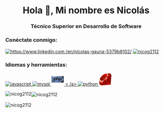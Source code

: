 <h1 align="center">Hola 👋, Mi nombre es Nicolás</h1>
<h3 align="center">Técnico Superior en Desarrollo de Software</h3>



<h3 align="left">Conéctate conmigo:</h3>
<p align="left">
<a href="www.linkedin.com/in/nicolas-gauna2112" target="blank"><img align="center" src=" https://raw.githubusercontent.com/rahuldkjain/github-profile-readme-generator/master/src/images/icons/Social/linked-in-alt.svg" alt="https://www.linkedin.com /en/nicolas-gauna-5379b8102/" height="30" width="40" /></a>
<a href="https://instagram.com/nicog2112" target="blank"><img align ="center" src="https://raw.githubusercontent.com/rahuldkjain/github-profile-readme-generator/master/src/images/icons/Social/instagram.svg" alt="nicog2112" height="30 " ancho="40" /></a>
</p>

<h3 alinear="izquierda">Idiomas y herramientas:</h3>
<p align="left"> <a href="https://developer.mozilla.org/en-US/docs/Web/JavaScript" target="_blank" rel="noreferrer"> <img src="https ://raw.githubusercontent.com/devicons/devicon/master/icons/javascript/javascript-original.svg" alt="javascript" width="40" height="40"/> </a> <a href= "https://www.mysql.com/" target="_blank" rel="noreferrer"> <img src="https://raw.githubusercontent.com/devicons/devicon/master/icons/mysql/mysql- original-wordmark.svg" alt="mysql" width="40" height="40"/> </a> <a href="https://www.php.net" target="_blank" rel=" sin referencia"> <img src="https://raw.githubusercontent.com/devicons/devicon/master/icons/php/php-original.svg" alt="php" width="40" height="40"/> < /a> <a href="https://www.python.org" target="_blank" rel="noreferrer"> <img src="https://raw.githubusercontent.com/devicons/devicon/master/ iconos/python/python-original.svg" alt="python" width="40" height="40"/> </a> <a href="https://www.ruby-lang.org/en/ " target="_blank" rel="noreferrer"> <img src="https://raw.githubusercontent.com/devicons/devicon/master/icons/ruby/ruby-original.svg" alt="ruby" width= "40" altura = "40"/> </a> </p>

<p><img align="left" src="https://github-readme-stats.vercel.app/api/top-langs?username=nicog2112&show_icons=true&locale=en&layout=compact" alt="nicog2112" /> </p>

<p> <img align="center" src="https://github-readme-stats.vercel.app/api?username=nicog2112&show_icons=true&locale=en" alt="nicog2112" /> </p>

<p><img align="center" src="https://github-readme-streak-stats.herokuapp.com/?user=nicog2112&" alt="nicog2112" /></p>
